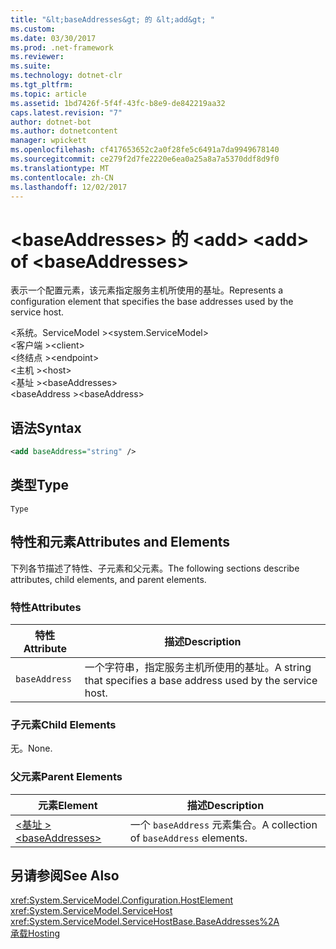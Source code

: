 ```yaml
---
title: "&lt;baseAddresses&gt; 的 &lt;add&gt; "
ms.custom: 
ms.date: 03/30/2017
ms.prod: .net-framework
ms.reviewer: 
ms.suite: 
ms.technology: dotnet-clr
ms.tgt_pltfrm: 
ms.topic: article
ms.assetid: 1bd7426f-5f4f-43fc-b8e9-de842219aa32
caps.latest.revision: "7"
author: dotnet-bot
ms.author: dotnetcontent
manager: wpickett
ms.openlocfilehash: cf417653652c2a0f28fe5c6491a7da9949678140
ms.sourcegitcommit: ce279f2d7fe2220e6ea0a25a8a7a5370ddf8d9f0
ms.translationtype: MT
ms.contentlocale: zh-CN
ms.lasthandoff: 12/02/2017
---
```

# <a name="ltaddgt-of-ltbaseaddressesgt"></a><span data-ttu-id="9c486-102">&lt;baseAddresses&gt; 的 &lt;add&gt; </span><span class="sxs-lookup"><span data-stu-id="9c486-102">&lt;add&gt; of &lt;baseAddresses&gt;</span></span>
<span data-ttu-id="9c486-103">表示一个配置元素，该元素指定服务主机所使用的基址。</span><span class="sxs-lookup"><span data-stu-id="9c486-103">Represents a configuration element that specifies the base addresses used by the service host.</span></span>  
  
 <span data-ttu-id="9c486-104">\<系统。ServiceModel ></span><span class="sxs-lookup"><span data-stu-id="9c486-104">\<system.ServiceModel></span></span>  
<span data-ttu-id="9c486-105">\<客户端 ></span><span class="sxs-lookup"><span data-stu-id="9c486-105">\<client></span></span>  
<span data-ttu-id="9c486-106">\<终结点 ></span><span class="sxs-lookup"><span data-stu-id="9c486-106">\<endpoint></span></span>  
<span data-ttu-id="9c486-107">\<主机 ></span><span class="sxs-lookup"><span data-stu-id="9c486-107">\<host></span></span>  
<span data-ttu-id="9c486-108">\<基址 ></span><span class="sxs-lookup"><span data-stu-id="9c486-108">\<baseAddresses></span></span>  
<span data-ttu-id="9c486-109">\<baseAddress ></span><span class="sxs-lookup"><span data-stu-id="9c486-109">\<baseAddress></span></span>  
  
## <a name="syntax"></a><span data-ttu-id="9c486-110">语法</span><span class="sxs-lookup"><span data-stu-id="9c486-110">Syntax</span></span>  
  
```xml  
<add baseAddress="string" />  
```  
  
## <a name="type"></a><span data-ttu-id="9c486-111">类型</span><span class="sxs-lookup"><span data-stu-id="9c486-111">Type</span></span>  
 `Type`  
  
## <a name="attributes-and-elements"></a><span data-ttu-id="9c486-112">特性和元素</span><span class="sxs-lookup"><span data-stu-id="9c486-112">Attributes and Elements</span></span>  
 <span data-ttu-id="9c486-113">下列各节描述了特性、子元素和父元素。</span><span class="sxs-lookup"><span data-stu-id="9c486-113">The following sections describe attributes, child elements, and parent elements.</span></span>  
  
### <a name="attributes"></a><span data-ttu-id="9c486-114">特性</span><span class="sxs-lookup"><span data-stu-id="9c486-114">Attributes</span></span>  
  
|<span data-ttu-id="9c486-115">特性</span><span class="sxs-lookup"><span data-stu-id="9c486-115">Attribute</span></span>|<span data-ttu-id="9c486-116">描述</span><span class="sxs-lookup"><span data-stu-id="9c486-116">Description</span></span>|  
|---------------|-----------------|  
|`baseAddress`|<span data-ttu-id="9c486-117">一个字符串，指定服务主机所使用的基址。</span><span class="sxs-lookup"><span data-stu-id="9c486-117">A string that specifies a base address used by the service host.</span></span>|  
  
### <a name="child-elements"></a><span data-ttu-id="9c486-118">子元素</span><span class="sxs-lookup"><span data-stu-id="9c486-118">Child Elements</span></span>  
 <span data-ttu-id="9c486-119">无。</span><span class="sxs-lookup"><span data-stu-id="9c486-119">None.</span></span>  
  
### <a name="parent-elements"></a><span data-ttu-id="9c486-120">父元素</span><span class="sxs-lookup"><span data-stu-id="9c486-120">Parent Elements</span></span>  
  
|<span data-ttu-id="9c486-121">元素</span><span class="sxs-lookup"><span data-stu-id="9c486-121">Element</span></span>|<span data-ttu-id="9c486-122">描述</span><span class="sxs-lookup"><span data-stu-id="9c486-122">Description</span></span>|  
|-------------|-----------------|  
|[<span data-ttu-id="9c486-123">\<基址 ></span><span class="sxs-lookup"><span data-stu-id="9c486-123">\<baseAddresses></span></span>](../../../../../docs/framework/configure-apps/file-schema/wcf/baseaddresses.md)|<span data-ttu-id="9c486-124">一个 `baseAddress` 元素集合。</span><span class="sxs-lookup"><span data-stu-id="9c486-124">A collection of `baseAddress` elements.</span></span>|  
  
## <a name="see-also"></a><span data-ttu-id="9c486-125">另请参阅</span><span class="sxs-lookup"><span data-stu-id="9c486-125">See Also</span></span>  
 <xref:System.ServiceModel.Configuration.HostElement>  
 <xref:System.ServiceModel.ServiceHost>  
 <xref:System.ServiceModel.ServiceHostBase.BaseAddresses%2A>  
 [<span data-ttu-id="9c486-126">承载</span><span class="sxs-lookup"><span data-stu-id="9c486-126">Hosting</span></span>](../../../../../docs/framework/wcf/feature-details/hosting.md)
